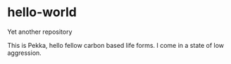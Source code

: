 # hello-world
Yet another repository

This is Pekka, hello fellow carbon based life forms. 
I come in a state of low aggression.
